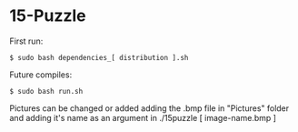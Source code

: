 # 15-Puzzle

First run:
```console
$ sudo bash dependencies_[ distribution ].sh
```
Future compiles:
```console
$ sudo bash run.sh
```

Pictures can be changed or added adding the .bmp file in "Pictures" folder and
adding it's name as an argument in ./15puzzle [ image-name.bmp ]
